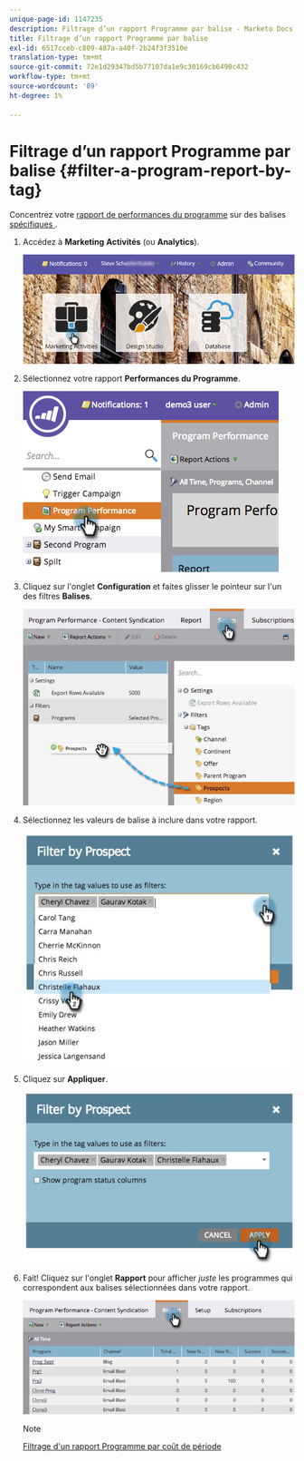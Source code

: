 ```yaml
---
unique-page-id: 1147235
description: Filtrage d’un rapport Programme par balise - Marketo Docs - Documentation du produit
title: Filtrage d’un rapport Programme par balise
exl-id: 6517cceb-c809-487a-a40f-2b24f3f3510e
translation-type: tm+mt
source-git-commit: 72e1d29347bd5b77107da1e9c30169cb6490c432
workflow-type: tm+mt
source-wordcount: '89'
ht-degree: 1%

---
```


# Filtrage d’un rapport Programme par balise {#filter-a-program-report-by-tag}

Concentrez votre [rapport de performances du programme](/help/marketo/product-docs/core-marketo-concepts/programs/program-performance-report/create-a-program-performance-report.md) sur des balises [spécifiques ](/help/marketo/product-docs/core-marketo-concepts/programs/working-with-programs/understanding-tags.md).

1. Accédez à **Marketing** **Activités** (ou **Analytics**).

   ![](assets/login-marketing-activities.png)

1. Sélectionnez votre rapport **Performances du Programme**.

   ![](assets/image2014-9-23-16-3a12-3a36.png)

1. Cliquez sur l&#39;onglet **Configuration** et faites glisser le pointeur sur l&#39;un des filtres **Balises**.

   ![](assets/prospects.jpg)

1. Sélectionnez les valeurs de balise à inclure dans votre rapport.

   ![](assets/prospect1.jpg)

1. Cliquez sur **Appliquer**.

   ![](assets/prospect2.jpg)

1. Fait! Cliquez sur l&#39;onglet **Rapport** pour afficher _juste_ les programmes qui correspondent aux balises sélectionnées dans votre rapport.

   ![](assets/image2014-9-23-16-3a14-3a42.png)

   >[!NOTE]
   >
   >[Filtrage d&#39;un rapport Programme par coût de période](/help/marketo/product-docs/core-marketo-concepts/programs/program-performance-report/filter-a-program-report-by-period-cost.md)
